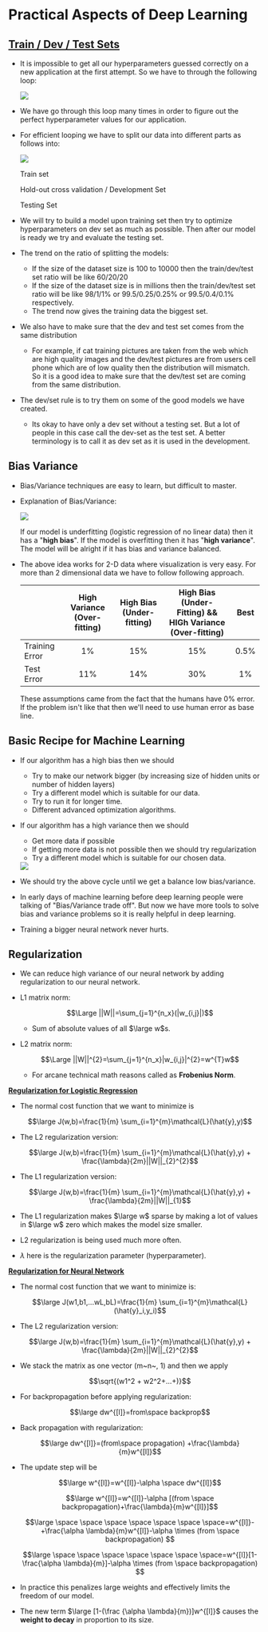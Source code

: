 # **Practical Aspects of Deep Learning**

## <ins>**Train / Dev / Test Sets**</ins>

- It is impossible to get all our hyperparameters guessed correctly on a new application at the first attempt. So we have to through the following  loop:

  <img src="./Images/deeplearningcycle.png">

- We have go through this loop many times in order to figure out the perfect hyperparameter values for our application.

- For efficient looping we have to split our data into different parts as follows into:

  <img src="./Images/datasetsplit.png">

  Train set

  Hold-out cross validation / Development Set

  Testing Set

- We will try to build a model upon training set then try to optimize hyperparameters on dev set as much as possible. Then after our model is ready we try and evaluate the testing set.
- The trend on the ratio of splitting the models:
  - If the size of the dataset size is 100 to 10000 then the train/dev/test set ratio will be like 60/20/20
  - If the size of the dataset size is in millions then the train/dev/test set ratio will be like 98/1/1% or 99.5/0.25/0.25% or 99.5/0.4/0.1% respectively.
  - The trend now gives the training data the biggest set.
- We also have to make sure that the dev and test set comes from the same distribution
  
  - For example, if cat training pictures are taken from the web which are high quality images  and the dev/test pictures are from users cell phone which are of low quality then the distribution will mismatch. So it is a good idea to make sure that the dev/test set are coming from the same distribution.
- The dev/set rule is to try them on some of the good models we have created.
  
  - Its okay to have only a dev set without a testing set. But a lot of people in this case call the dev-set as the test set. A better terminology is to call it as dev set as it is used in the development.

## **Bias Variance**

- Bias/Variance techniques are easy to learn, but difficult to master.

- Explanation of Bias/Variance:

  <img src="./Images/biasvariance.png">

  If our model is underfitting (logistic regression of no linear data) then it has a "**high bias**". If the model is overfitting then it has "**high variance**". The model will be alright if it has bias and variance balanced.

- The above idea works for 2-D data where visualization is very easy. For more than 2 dimensional data we have to follow following approach.

  |                | High Variance (Over-fitting) | High Bias  (Under-fitting) | High  Bias (Under- Fitting) && HIGh Variance (Over-fitting) | Best |
  | -------------- | :--------------------------: | :------------------------: | :---------------------------------------------------------: | :--: |
  | Training Error |              1%              |            15%             |                             15%                             | 0.5% |
  | Test Error     |             11%              |            14%             |                             30%                             |  1%  |

  These assumptions came from the fact that the humans have 0% error. If the problem isn't like that then we'll need to use human error as base line.

## **Basic Recipe for Machine Learning**

- If our algorithm has a high bias then we should

  - Try to make our network bigger (by increasing size of hidden units or number of hidden layers)
  - Try a different model which is suitable for our data.
  - Try to run it for longer time.
  - Different advanced optimization algorithms.

- If our algorithm has a high variance then we should

  - Get more data if possible
  - If getting more data is not possible then we should try regularization
  - Try a different model which is suitable for our chosen data.

  <img src="./Images/nnrecipe.png">

- We should try the above cycle until we get a balance low bias/variance.

- In early days of machine learning before deep learning people were talking of "Bias/Variance trade off". But now we have more tools to solve bias and variance problems so it is really helpful in deep learning.

- Training a bigger neural network never hurts.

## **Regularization**

- We can reduce high variance of our neural network by adding regularization to our neural network.

- L1 matrix norm:

  $$\Large ||W||=\sum_{j=1}^{n_x}(|w_{i,j}|)$$

  - Sum of absolute values of all $\large w$s.

- L2 matrix norm:

  $$\Large ||W||^{2}=\sum_{j=1}^{n_x}|w_{i,j}|^{2}=w^{T}w$$
  
  - For arcane technical math reasons called as **Frobenius Norm**.

<ins>**Regularization for Logistic Regression**</ins>

- The normal cost function that we want to minimize is

  $$\large J(w,b)=\frac{1}{m} \sum_{i=1}^{m}\mathcal{L}(\hat{y},y)$$

- The L2 regularization version:

  $$\large J(w,b)=\frac{1}{m} \sum_{i=1}^{m}\mathcal{L}(\hat{y},y) + \frac{\lambda}{2m}||W||_{2}^{2}$$

- The L1 regularization version:

  $$\large J(w,b)=\frac{1}{m} \sum_{i=1}^{m}\mathcal{L}(\hat{y},y) + \frac{\lambda}{2m}||W||_{1}$$

- The L1 regularization makes $\large w$ sparse by making a lot of values in $\large w$ zero which makes the model size smaller.
- L2 regularization is being used much more often.
- $\lambda$ here is the regularization parameter (hyperparameter).

<ins>**Regularization for Neural Network**</ins>

- The normal cost function that we want to minimize is:

  $$\large J(w1,b1,...wL,bL)=\frac{1}{m} \sum_{i=1}^{m}\mathcal{L}(\hat{y}_i,y_i)$$

- The L2 regularization version:

  $$\large J(w,b)=\frac{1}{m} \sum_{i=1}^{m}\mathcal{L}(\hat{y},y) + \frac{\lambda}{2m}||W||_{2}^{2}$$

- We stack the matrix as one vector (m~n~, 1) and then we apply 

  $$\sqrt{(w1^2 + w2^2+...+)}$$

- For backpropagation before applying regularization:

  $$\large dw^{[l]}=from\space backprop$$

- Back propagation with regularization:

  $$\large dw^{[l]}=(from\space propagation) +\frac{\lambda}{m}w^{[l]}$$

- The update step will be

  $$\large w^{[l]}=w^{[l]}-\alpha \space dw^{[l]}$$

  $$\large w^{[l]}=w^{[l]}-\alpha [(from \space backpropagation)+\frac{\lambda}{m}w^{[l]}]$$

  $$\large \space \space \space \space \space \space \space=w^{[l]}-+\frac{\alpha \lambda}{m}w^{[l]}-\alpha \times (from \space backpropagation) $$ 

  $$\large \space \space \space \space \space \space \space=w^{[l]}[1-\frac{\alpha \lambda}{m}]-\alpha \times (from \space backpropagation) $$ 

- In practice this penalizes large weights and effectively limits the freedom of our model.
- The new term $\large [1-(\frac {\alpha \lambda}{m})]w^{[l]}$ causes the **weight to decay** in proportion to its size. 



